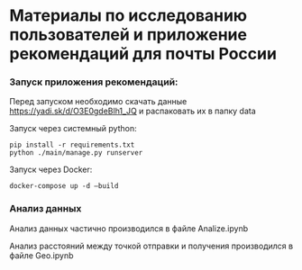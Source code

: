 # Материалы по исследованию пользователей и приложение рекомендаций для почты России

### Запуск приложения рекомендаций:
Перед запуском необходимо скачать данные 
https://yadi.sk/d/O3E0gdeBlh1_JQ
и распаковать их в папку data

Запуск через системный python:
```
pip install -r requirements.txt
python ./main/manage.py runserver
```

Запуск через Docker:
```
docker-compose up -d —build
```

### Анализ данных
Анализ данных частично производился в файле Analize.ipynb

Анализ расстояний между точкой отправки и получения производился в файле Geo.ipynb
